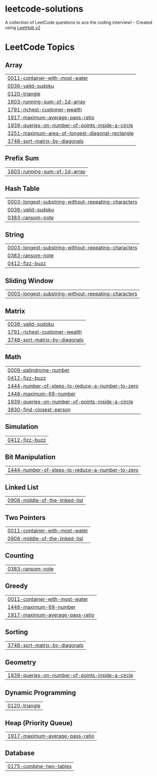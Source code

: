 # leetcode-solutions
A collection of LeetCode questions to ace the coding interview! - Created using [LeetHub v2](https://github.com/arunbhardwaj/LeetHub-2.0)

<!---LeetCode Topics Start-->
# LeetCode Topics
## Array
|  |
| ------- |
| [0011-container-with-most-water](https://github.com/jorapoguDOS/leetcode-solutions/tree/master/0011-container-with-most-water) |
| [0036-valid-sudoku](https://github.com/jorapoguDOS/leetcode-solutions/tree/master/0036-valid-sudoku) |
| [0120-triangle](https://github.com/jorapoguDOS/leetcode-solutions/tree/master/0120-triangle) |
| [1603-running-sum-of-1d-array](https://github.com/jorapoguDOS/leetcode-solutions/tree/master/1603-running-sum-of-1d-array) |
| [1791-richest-customer-wealth](https://github.com/jorapoguDOS/leetcode-solutions/tree/master/1791-richest-customer-wealth) |
| [1917-maximum-average-pass-ratio](https://github.com/jorapoguDOS/leetcode-solutions/tree/master/1917-maximum-average-pass-ratio) |
| [1939-queries-on-number-of-points-inside-a-circle](https://github.com/jorapoguDOS/leetcode-solutions/tree/master/1939-queries-on-number-of-points-inside-a-circle) |
| [3251-maximum-area-of-longest-diagonal-rectangle](https://github.com/jorapoguDOS/leetcode-solutions/tree/master/3251-maximum-area-of-longest-diagonal-rectangle) |
| [3748-sort-matrix-by-diagonals](https://github.com/jorapoguDOS/leetcode-solutions/tree/master/3748-sort-matrix-by-diagonals) |
## Prefix Sum
|  |
| ------- |
| [1603-running-sum-of-1d-array](https://github.com/jorapoguDOS/leetcode-solutions/tree/master/1603-running-sum-of-1d-array) |
## Hash Table
|  |
| ------- |
| [0003-longest-substring-without-repeating-characters](https://github.com/jorapoguDOS/leetcode-solutions/tree/master/0003-longest-substring-without-repeating-characters) |
| [0036-valid-sudoku](https://github.com/jorapoguDOS/leetcode-solutions/tree/master/0036-valid-sudoku) |
| [0383-ransom-note](https://github.com/jorapoguDOS/leetcode-solutions/tree/master/0383-ransom-note) |
## String
|  |
| ------- |
| [0003-longest-substring-without-repeating-characters](https://github.com/jorapoguDOS/leetcode-solutions/tree/master/0003-longest-substring-without-repeating-characters) |
| [0383-ransom-note](https://github.com/jorapoguDOS/leetcode-solutions/tree/master/0383-ransom-note) |
| [0412-fizz-buzz](https://github.com/jorapoguDOS/leetcode-solutions/tree/master/0412-fizz-buzz) |
## Sliding Window
|  |
| ------- |
| [0003-longest-substring-without-repeating-characters](https://github.com/jorapoguDOS/leetcode-solutions/tree/master/0003-longest-substring-without-repeating-characters) |
## Matrix
|  |
| ------- |
| [0036-valid-sudoku](https://github.com/jorapoguDOS/leetcode-solutions/tree/master/0036-valid-sudoku) |
| [1791-richest-customer-wealth](https://github.com/jorapoguDOS/leetcode-solutions/tree/master/1791-richest-customer-wealth) |
| [3748-sort-matrix-by-diagonals](https://github.com/jorapoguDOS/leetcode-solutions/tree/master/3748-sort-matrix-by-diagonals) |
## Math
|  |
| ------- |
| [0009-palindrome-number](https://github.com/jorapoguDOS/leetcode-solutions/tree/master/0009-palindrome-number) |
| [0412-fizz-buzz](https://github.com/jorapoguDOS/leetcode-solutions/tree/master/0412-fizz-buzz) |
| [1444-number-of-steps-to-reduce-a-number-to-zero](https://github.com/jorapoguDOS/leetcode-solutions/tree/master/1444-number-of-steps-to-reduce-a-number-to-zero) |
| [1448-maximum-69-number](https://github.com/jorapoguDOS/leetcode-solutions/tree/master/1448-maximum-69-number) |
| [1939-queries-on-number-of-points-inside-a-circle](https://github.com/jorapoguDOS/leetcode-solutions/tree/master/1939-queries-on-number-of-points-inside-a-circle) |
| [3830-find-closest-person](https://github.com/jorapoguDOS/leetcode-solutions/tree/master/3830-find-closest-person) |
## Simulation
|  |
| ------- |
| [0412-fizz-buzz](https://github.com/jorapoguDOS/leetcode-solutions/tree/master/0412-fizz-buzz) |
## Bit Manipulation
|  |
| ------- |
| [1444-number-of-steps-to-reduce-a-number-to-zero](https://github.com/jorapoguDOS/leetcode-solutions/tree/master/1444-number-of-steps-to-reduce-a-number-to-zero) |
## Linked List
|  |
| ------- |
| [0908-middle-of-the-linked-list](https://github.com/jorapoguDOS/leetcode-solutions/tree/master/0908-middle-of-the-linked-list) |
## Two Pointers
|  |
| ------- |
| [0011-container-with-most-water](https://github.com/jorapoguDOS/leetcode-solutions/tree/master/0011-container-with-most-water) |
| [0908-middle-of-the-linked-list](https://github.com/jorapoguDOS/leetcode-solutions/tree/master/0908-middle-of-the-linked-list) |
## Counting
|  |
| ------- |
| [0383-ransom-note](https://github.com/jorapoguDOS/leetcode-solutions/tree/master/0383-ransom-note) |
## Greedy
|  |
| ------- |
| [0011-container-with-most-water](https://github.com/jorapoguDOS/leetcode-solutions/tree/master/0011-container-with-most-water) |
| [1448-maximum-69-number](https://github.com/jorapoguDOS/leetcode-solutions/tree/master/1448-maximum-69-number) |
| [1917-maximum-average-pass-ratio](https://github.com/jorapoguDOS/leetcode-solutions/tree/master/1917-maximum-average-pass-ratio) |
## Sorting
|  |
| ------- |
| [3748-sort-matrix-by-diagonals](https://github.com/jorapoguDOS/leetcode-solutions/tree/master/3748-sort-matrix-by-diagonals) |
## Geometry
|  |
| ------- |
| [1939-queries-on-number-of-points-inside-a-circle](https://github.com/jorapoguDOS/leetcode-solutions/tree/master/1939-queries-on-number-of-points-inside-a-circle) |
## Dynamic Programming
|  |
| ------- |
| [0120-triangle](https://github.com/jorapoguDOS/leetcode-solutions/tree/master/0120-triangle) |
## Heap (Priority Queue)
|  |
| ------- |
| [1917-maximum-average-pass-ratio](https://github.com/jorapoguDOS/leetcode-solutions/tree/master/1917-maximum-average-pass-ratio) |
## Database
|  |
| ------- |
| [0175-combine-two-tables](https://github.com/jorapoguDOS/leetcode-solutions/tree/master/0175-combine-two-tables) |
<!---LeetCode Topics End-->